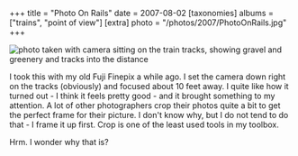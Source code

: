 +++
title = "Photo On Rails"
date = 2007-08-02
[taxonomies]
albums = ["trains", "point of view"]
[extra]
photo = "/photos/2007/PhotoOnRails.jpg"
+++

![photo taken with camera sitting on the train tracks, showing gravel and greenery and tracks into the distance](/photos/2007/PhotoOnRails.jpg "no Ruby here.  Move along.")

I took this with my old Fuji Finepix a while ago. I set the camera down right on the tracks (obviously) and focused about 10 feet away. I quite like how it turned out - I think it feels pretty good - and it brought something to my attention. A lot of other photographers crop their photos quite a bit to get the perfect frame for their picture. I don't know why, but I do not tend to do that - I frame it up first. Crop is one of the least used tools in my toolbox.

Hrm. I wonder why that is?
